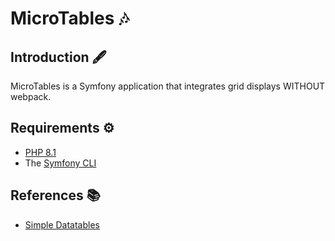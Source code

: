 # MicroTables 🎶

## Introduction 🖋

MicroTables is a Symfony application that integrates grid displays WITHOUT webpack.

## Requirements ⚙

* [PHP 8.1](https://www.php.net/releases/8.1/en.php)
* The [Symfony CLI](https://symfony.com/download)

## References 📚

* [Simple Datatables](https://github.com/fiduswriter/simple-datatables/)
